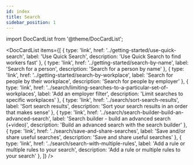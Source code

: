 ```yaml
---
id: index
title: Search
sidebar_position: 1
---
```


import DocCardList from '@theme/DocCardList';

<DocCardList items={[
  {
    type: 'link',
    href: '../getting-started/use-quick-search',
    label: 'Use Quick Search',
    description: 'Use Quick Search to find workers fast'
  },
  {
    type: 'link',
    href: '../getting-started/search-by-name',
    label: 'Search for a person',
    description: 'Search for a person by name'
  },
  {
    type: 'link',
    href: '../getting-started/search-by-workplace',
    label: 'Search for people by their workplace',
    description: 'Search for people by employer'
  },
  {
    type: 'link',
    href: '../search/limiting-searches-to-a-particular-set-of-workplaces',
    label: 'Add an employer filter',
    description: 'Limit searches to specific workplaces'
  },
  {
    type: 'link',
    href: '../search/sort-search-results',
    label: 'Sort search results',
    description: 'Sort your search results in an order that makes sense'
  },
  {
    type: 'link',
    href: '../search/search-builder-build-an-advanced-search',
    label: 'Search builder - build an advanced search (+video)',
    description: 'Build an advanced search with the search builder'
  },
  {
    type: 'link',
    href: '../search/save-and-share-searches',
    label: 'Save and/or share useful searches',
    description: 'Save and share useful searches'
  },
  {
    type: 'link',
    href: '../search/search-with-multiple-rules',
    label: 'Add a rule or multiple rules to your search',
    description: 'Add a rule or multiple rules to your search'
  },
]} />
